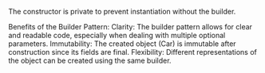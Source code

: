 The constructor is private to prevent instantiation without the builder.

Benefits of the Builder Pattern:
Clarity: The builder pattern allows for clear and readable code, especially when dealing with multiple optional parameters.
Immutability: The created object (Car) is immutable after construction since its fields are final.
Flexibility: Different representations of the object can be created using the same builder.
